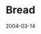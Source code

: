 ---
layout: message
category: message
series: "Symbols"
title: "Bread"
date: 2004-03-14
audio-description: "Jesus often engaged those around him with word pictures and metaphors to help them understand eternal truths. And it was often elements from nature that he focused on. He seemed to say that there’s deep learning about God that can be found when we look cl"
audio: "http://www.crossroads.net/audio/2004/2004_03_Symbols/Symbols_05_03-14-04_Bread.mp3"
audio-title: "Bread"
audio-duration: "38&#58;17"
---